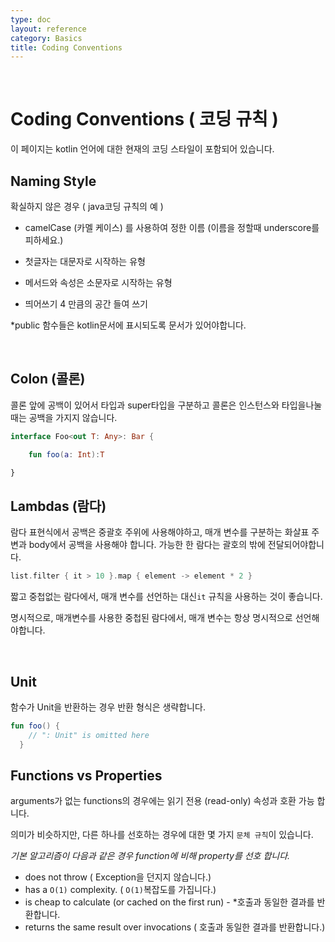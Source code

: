 ```yaml
---
type: doc
layout: reference
category: Basics
title: Coding Conventions
---
```


 

# Coding Conventions ( 코딩 규칙 )

이 페이지는 kotlin 언어에 대한 현재의 코딩 스타일이 포함되어 있습니다.


## Naming Style

확실하지 않은 경우 ( java코딩 규칙의 예 )


* camelCase (카멜 케이스) 를 사용하여 정한 이름 (이름을 정할때 underscore를 피하세요.)

* 첫글자는 대문자로 시작하는 유형

* 메서드와 속성은 소문자로 시작하는 유형

* 띄어쓰기 4 만큼의 공간 들여 쓰기

*public 함수들은 kotlin문서에 표시되도록 문서가 있어야합니다.

 

## Colon (콜론)

콜론 앞에 공백이 있어서 타입과 super타입을 구분하고 콜론은 인스턴스와 타입을나눌때는 공백을 가지지 않습니다.

```kotlin
interface Foo<out T: Any>: Bar {

    fun foo(a: Int):T

}
```



## Lambdas (람다)

람다 표현식에서 공백은 중괄호 주위에 사용해야하고, 매개 변수를 구분하는 화살표 주변과 body에서 공백을 사용해야 합니다. 가능한 한 람다는 괄호의 밖에 전달되어야합니다.

``` kotlin
list.filter { it > 10 }.map { element -> element * 2 }
```

 짧고 중첩없는 람다에서, 매개 변수를 선언하는 대신`it` 규칙을 사용하는 것이 좋습니다. 

 명시적으로, 매개변수를 사용한 중첩된 람다에서, 매개 변수는 항상 명시적으로 선언해야합니다.

   

  ## Unit

함수가 Unit을 반환하는 경우 반환 형식은 생략합니다.

``` kotlin
fun foo() { 
    // ": Unit" is omitted here
  }
```



  ## Functions vs Properties 

arguments가 없는 functions의 경우에는 읽기 전용 (read-only) 속성과 호환 가능 합니다. 

의미가 비슷하지만, 다른 하나를 선호하는 경우에 대한 몇 가지 `문체 규칙`이 있습니다.



*기본 알고리즘이 다음과 같은 경우 function에 비해 property를 선호 합니다.*

* does not throw ( Exception을 던지지 않습니다.)
* has a `O(1)` complexity. ( `O(1)`복잡도를 가집니다.)
* is cheap to calculate (or caсhed on the first run) - *호출과 동일한 결과를 반환합니다.
* returns the same result over invocations ( 호출과 동일한 결과를 반환합니다.)

